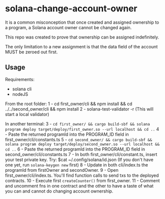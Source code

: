 # solana-change-account-owner
It is a common misconception that once created and assigned ownership to a program, a Solana account owner cannot be changed again.

This repo was created to prove that ownership can be assigned indefinitely.

The only limitation to a new assignment is that the data field of the account MUST be zeroed out first.

## Usage
Requirements:
* solana cli
* nodeJS

From the root folder:
1 - cd first_owner/cli && npm install && cd ../../second_owner/cli && npm install
2 - solana-test-validator -r (This will start a local validator)

In another terminal:
3 - `cd first_owner/ && cargo build-sbf && solana program deploy target/deploy/first_owner.so --url localhost && cd ..`
4 - Paste the returned programId into the PROGRAM_ID field in first_owner/cli/constants.ts
5 - `cd second_owner/ && cargo build-sbf && solana program deploy target/deploy/second_owner.so --url localhost && cd ..`
6 - Paste the returned programId into the PROGRAM_ID field in second_owner/cli/constants.ts
7 - In both first_owner/cli/constant.ts, insert your test private key. Try: $cat ~/.config/solana/id.json (If you don't have one yet, run `solana-keygen new` first)
8 - Update in both cli/index.ts the programId from firstOwner and secondOwner. 
9 - Open first_owner/cli/index.ts. You'll find function calls to send txs to the deployed contracts.
10 - Execute first `createCounter()` from first_owner. 
11 - Comment and uncomment fns in one contract and the other to have a taste of what you can and cannot do changing account ownership.
